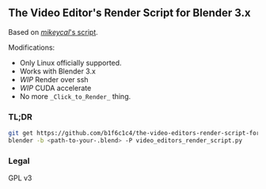 ## The Video Editor's Render Script for Blender 3.x
 
Based on [*mikeycal*'s script](https://github.com/mikeycal/the-video-editors-render-script-for-blender).

Modifications:
- Only Linux officially supported.
- Works with Blender 3.x
- _WIP_ Render over ssh
- _WIP_ CUDA accelerate
- No more `_Click_to_Render_` thing.

### TL;DR

```bash
git get https://github.com/b1f6c1c4/the-video-editors-render-script-for-blender/blob/master/video_editors_render_script.py
blender -b <path-to-your-.blend> -P video_editors_render_script.py
```

### Legal

GPL v3
